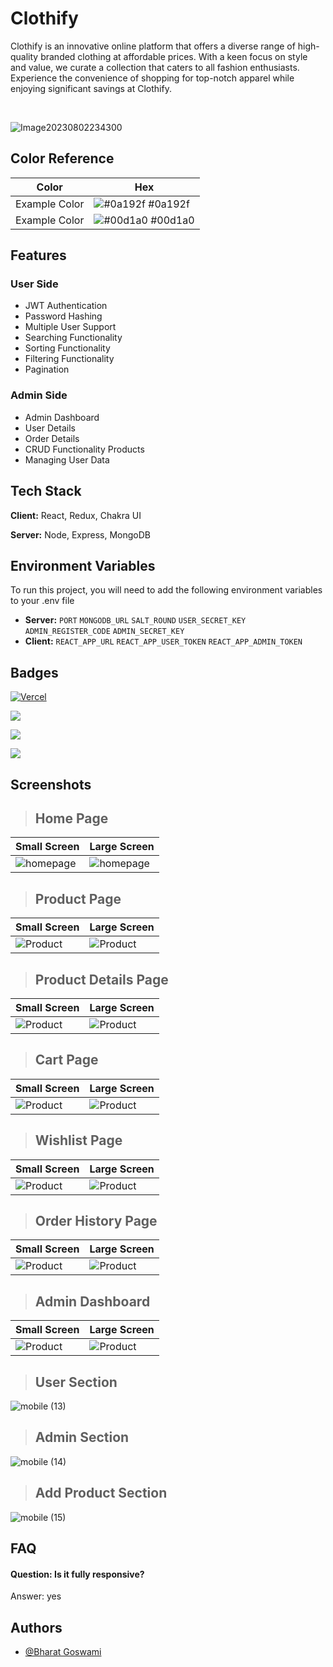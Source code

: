 # Clothify 
Clothify is an innovative online platform that offers a diverse range of high-quality branded clothing at affordable prices. With a keen focus on style and value, we curate a collection that caters to all fashion enthusiasts. Experience the convenience of shopping for top-notch apparel while enjoying significant savings at Clothify.

<br/>

![Image20230802234300](https://github.com/uzairansari11/Clothify/assets/112272822/0373a7f2-be54-4c84-b572-2f2274632bc9)

## Color Reference

| Color             | Hex                                                                |
| ----------------- | ------------------------------------------------------------------ |
| Example Color | ![#0a192f](https://via.placeholder.com/10/0a192f?text=+) #0a192f |
| Example Color | ![#00d1a0](https://via.placeholder.com/10/00b48a?text=+) #00d1a0 |


## Features

### User Side
- JWT Authentication
- Password Hashing
- Multiple User Support
- Searching Functionality
- Sorting Functionality
- Filtering Functionality
- Pagination

### Admin Side
- Admin Dashboard
- User Details 
- Order Details
- CRUD Functionality Products 
- Managing User Data

## Tech Stack

**Client:** React, Redux, Chakra UI

**Server:** Node, Express, MongoDB


## Environment Variables

To run this project, you will need to add the following environment variables to your .env file

- **Server:**
`PORT` 
`MONGODB_URL` 
`SALT_ROUND`
`USER_SECRET_KEY` 
`ADMIN_REGISTER_CODE`
`ADMIN_SECRET_KEY`
- **Client:**
`REACT_APP_URL`
`REACT_APP_USER_TOKEN`
`REACT_APP_ADMIN_TOKEN`


## Badges

[![Vercel](https://vercelbadge.vercel.app/api/Bharat-Goswami/Clothify)](https://clothify-rho.vercel.app/)

[![](https://img.shields.io/github/last-commit/Bharat-Goswami/Clothify?logo=Clothify&style=for-the-badge)]()

[![](https://img.shields.io/github/contributors-anon/Bharat-Goswami/Clothify?style=for-the-badge)]()

[![](https://img.shields.io/github/languages/count/Bharat-Goswami/Clothify?style=for-the-badge)]()


## Screenshots
> ## Home Page
| Small Screen           | Large Screen            |
| ---------------------- | ---------------------- |
| ![homepage](https://github.com/uzairansari11/Clothify/assets/112272822/29a7d3ee-1c22-4826-8258-6718ad00480b) | ![homepage](https://github.com/uzairansari11/Clothify/assets/112272822/6ccb3faa-012a-467d-acc1-297a5a1fa8e4) |

> ## Product Page
| Small Screen           | Large Screen            |
| ---------------------- | ---------------------- |
| ![Product](https://github.com/uzairansari11/Clothify/assets/112272822/7ecfa4aa-b186-4ce6-9916-fcd81f404ea8) | ![Product](https://github.com/uzairansari11/Clothify/assets/112272822/dd81a9b9-5b23-4611-a357-09a65760755a) |

> ## Product Details Page
| Small Screen           | Large Screen            |
| ---------------------- | ---------------------- |
| ![Product](https://github.com/uzairansari11/Clothify/assets/112272822/af90db54-b95a-4e55-8c5f-a3b631fad96b) | ![Product](https://github.com/uzairansari11/Clothify/assets/112272822/f39a882c-1a61-48cb-97f1-c6f45f63f47d) |

> ## Cart Page
| Small Screen           | Large Screen            |
| ---------------------- | ---------------------- |
| ![Product](https://github.com/uzairansari11/Clothify/assets/112272822/5fd5e78a-8f52-4fdc-83d5-0229f949d2e2) | ![Product](https://github.com/uzairansari11/Clothify/assets/112272822/852e250a-d74f-45d2-b9df-96b29379a838) |


> ## Wishlist Page
| Small Screen           | Large Screen            |
| ---------------------- | ---------------------- |
| ![Product](https://github.com/uzairansari11/Clothify/assets/112272822/0e5b4705-f41e-455e-ae8c-132aeee8a470) | ![Product](https://github.com/uzairansari11/Clothify/assets/112272822/2e1dca2c-378a-461d-9ed6-4f95fc39bc54) |


> ## Order History Page
| Small Screen           | Large Screen            |
| ---------------------- | ---------------------- |
| ![Product](https://github.com/uzairansari11/Clothify/assets/112272822/2ebafd74-d00e-4a4f-bf1a-7dd331b5a1c7) | ![Product](https://github.com/uzairansari11/Clothify/assets/112272822/12e29319-9017-4129-99ae-6994b5e198e2) |


> ## Admin Dashboard
| Small Screen           | Large Screen            |
| ---------------------- | ---------------------- |
| ![Product](https://github.com/uzairansari11/Clothify/assets/112272822/2f0eb753-f233-41c7-98ef-1a45e500d350) | ![Product](https://github.com/uzairansari11/Clothify/assets/112272822/81b5e561-943e-4673-880f-3cafc512140c) |




> ## User Section

 ![mobile (13)](https://github.com/uzairansari11/Clothify/assets/112272822/e8843116-df65-4097-80d2-250df4ce80dc) 

> ## Admin Section


![mobile (14)](https://github.com/uzairansari11/Clothify/assets/112272822/e1f2ef69-6e13-474e-a862-67f0da2d1e19)


> ## Add Product Section

![mobile (15)](https://github.com/uzairansari11/Clothify/assets/112272822/a346b027-23cb-4cd2-b7de-b6c05d6a5e0a)


## FAQ

#### Question: Is it fully responsive?

Answer: yes



## Authors

- [@Bharat Goswami](https://github.com/Bharat-Goswami)

